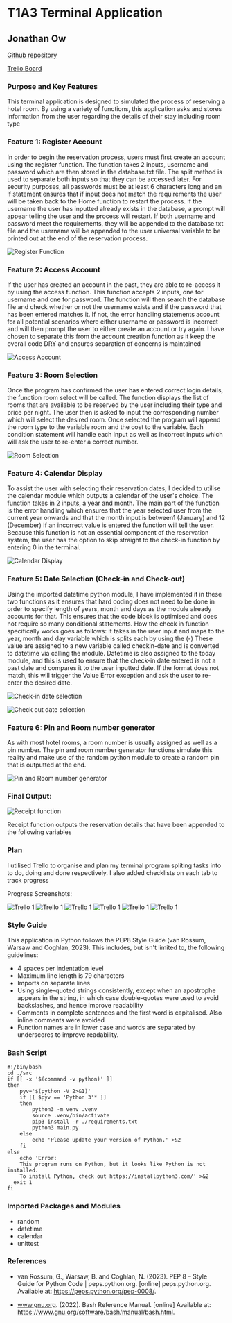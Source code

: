 # T1A3 Terminal Application 
## Jonathan Ow

[Github repository](https://github.com/Xphalagas/Terminal-App-Hotel-Reservation-System)

[Trello Board](https://trello.com/b/KJVgGyet/hotel-reservation-terminal-app)

### Purpose and Key Features

This terminal application is designed to simulated the process of reserving a hotel room. By using a variety of functions, this application asks and stores information from the user regarding the details of their stay including room type

### Feature 1: Register Account

In order to begin the reservation process, users must first create an account using the register function. The function takes 2 inputs, username and password which are then stored in the database.txt file. The split method is used to separate both inputs so that they can be accessed later. For security purposes, all passwords must be at least 6 characters long and an if statement ensures that if input does not match the requirements the user will be taken back to the Home function to restart the process. If the username the user has inputted already exists in the database, a prompt will appear telling the user and the process will restart. If both username and password meet the requirements, they will be appended to the database.txt file and the username will be appended to the user universal variable to be printed out at the end of the reservation process.

![Register Function](docs/Register_Function.JPG)

### Feature 2: Access Account

If the user has created an account in the past, they are able to re-access it by using the access function. This function accepts 2 inputs, one for username and one for password. The function will then search the database file and check whether or not the username exists and if the password that has been entered matches it. If not, the error handling statements account for all potential scenarios where either username or password is incorrect and will then prompt the user to either create an account or try again. I have chosen to separate this from the account creation function as it keep the overall code DRY and ensures separation of concerns is maintained

![Access Account](docs/Access_function.JPG)

### Feature 3: Room Selection 

Once the program has confirmed the user has entered correct login details, the function room select will be called. The function displays the list of rooms that are available to be reserved by the user including their type and price per night. The user then is asked to input the corresponding number which will select the desired room. Once selected the program will append the room type to the variable room and the cost to the variable. Each condition statement will handle each input as well as incorrect inputs which will ask the user to re-enter a correct number. 

![Room Selection](docs/room_select_function.JPG)

### Feature 4: Calendar Display

To assist the user with selecting their reservation dates, I decided to utilise the calendar module which outputs a calendar of the user's choice. The function takes in 2 inputs, a year and month. The main part of the function is the error handling which ensures that the year selected user from the current year onwards and that the month input is between1 (January) and 12 (December) If an incorrect value is entered the function will tell the user. Because this function is not an essential component of the reservation system, the user has the option to skip straight to the check-in function by entering 0 in the terminal. 

![Calendar Display](docs/Calendar_function.JPG)

### Feature 5: Date Selection (Check-in and Check-out)

Using the imported datetime python module, I have implemented it in these two functions as it ensures that hard coding does not need to be done in order to specify length of years, month and days as the module already accounts for that. This ensures that the code block is optimised and does not require so many conditional statements. How the check in function specifically works goes as follows: It takes in the user input and maps to the year, month and day variable which is splits each by using the (-) These value are assigned to a new variable called checkin-date and is converted to datetime via calling the module. Datetime is also assigned to the today module, and this is used to ensure that the check-in date entered is not a past date and compares it to the user inputted date. If the format does not match, this will trigger the Value Error exception and ask the user to re-enter the desired date. 

![Check-in date selection](docs/Checkin_date_function.JPG)

![Check out date selection](docs/checkout_function.JPG)


### Feature 6: Pin and Room number generator 

As with most hotel rooms, a room number is usually assigned as well as a pin number. The pin and room number generator functions simulate this reality and make use of the random python module to create a random pin that is outputted at the end. 

![Pin and Room number generator](docs/room_pin_function.JPG)

### Final Output:

![Receipt function](docs/receipt_function.JPG)

Receipt function outputs the reservation details that have been appended to the following variables

### Plan 

I utilised Trello to organise and plan my terminal program spliting tasks into to do, doing and done respectively. I also added checklists on each tab to track progress

Progress Screenshots: 

![Trello 1](docs/Trello_1.JPG)
![Trello 1](docs/Trello_2.JPG)
![Trello 1](docs/Trello_3.JPG)
![Trello 1](docs/Trello_4.JPG)
![Trello 1](docs/Trello_5.JPG)
![Trello 1](docs/Trello_6.JPG)

### Style Guide

This application in Python follows the PEP8 Style Guide (van Rossum, Warsaw and Coghlan, 2023). This includes, but isn't limited to, the following guidelines:
* 4 spaces per indentation level
* Maximum line length is 79 characters
* Imports on separate lines
* Using single-quoted strings consistently, except when an apostrophe appears in the string, in which case double-quotes were used to avoid backslashes, and hence improve readability
* Comments in complete sentences and the first word is capitalised. Also inline comments were avoided
* Function names are in lower case and words are separated by underscores to improve readability.

### Bash Script

```
#!/bin/bash
cd ./src
if [[ -x '$(command -v python)' ]]
then
    pyv='$(python -V 2>&1)'
    if [[ $pyv == 'Python 3'* ]]
    then
        python3 -m venv .venv 
        source .venv/bin/activate
        pip3 install -r ./requirements.txt
        python3 main.py
    else
        echo 'Please update your version of Python.' >&2
    fi 
else
    echo 'Error: 
    This program runs on Python, but it looks like Python is not installed.
    To install Python, check out https://installpython3.com/' >&2
  exit 1
fi

```

### Imported Packages and Modules

* random
* datetime
* calendar
* unittest

### References


* van Rossum, G., Warsaw, B. and Coghlan, N. (2023). PEP 8 – Style Guide for Python Code | peps.python.org. [online] peps.python.org. Available at: https://peps.python.org/pep-0008/.

* www.gnu.org. (2022). Bash Reference Manual. [online] Available at: https://www.gnu.org/software/bash/manual/bash.html.

